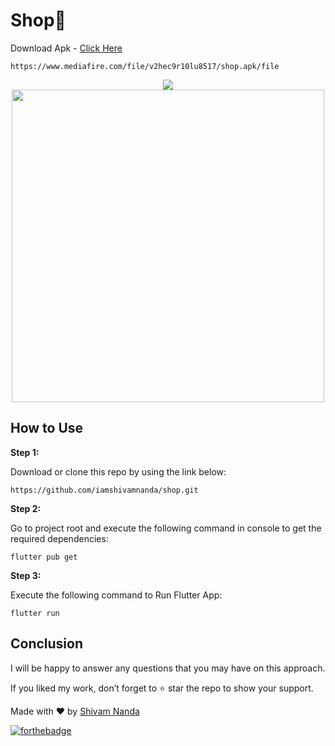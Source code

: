 # Shop🛒

Download Apk  - [Click Here] 
```
https://www.mediafire.com/file/v2hec9r10lu8517/shop.apk/file
```

<center>
  <img src="https://i.ibb.co/Bs1Prrx/shop-Medium.jpg" />
   <img height="500px" src="https://i.ibb.co/nnK804g/ezgif-com-gif-maker-11.gif" />
  </center>

## How to Use 

**Step 1:**

Download or clone this repo by using the link below:

```
https://github.com/iamshivamnanda/shop.git
```

**Step 2:**

Go to project root and execute the following command in console to get the required dependencies: 

```
flutter pub get 
```

**Step 3:**

Execute the following command to Run Flutter App:

```
flutter run
```

## Conclusion

I will be happy to answer any questions that you may have on this approach.

If you liked my work, don’t forget to ⭐ star the repo to show your support.

Made with ♥ by <a href="https://github.com/iamshivamnanda">Shivam Nanda</a>

[![forthebadge](https://forthebadge.com/images/badges/built-with-love.svg)](https://github.com/iamshivamnanda)

[Click Here]: <https://www.mediafire.com/file/v2hec9r10lu8517/shop.apk/file>

